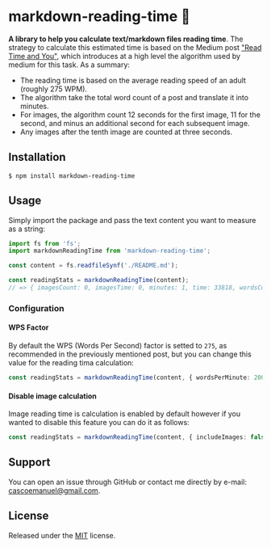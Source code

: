 # markdown-reading-time 🧮 

**A library to help you calculate text/markdown files reading time**. The strategy to calculate this estimated time is based on the Medium post ["Read Time and You"](https://blog.medium.com/read-time-and-you-bc2048ab620c), which introduces at a high level the algorithm used by medium for this task. As a summary:

- The reading time is based on the average reading speed of an adult (roughly 275 WPM).
- The algorithm take the total word count of a post and translate it into minutes.
- For images, the algorithm count 12 seconds for the first image, 11 for the second, and minus an additional second for each subsequent image.
- Any images after the tenth image are counted at three seconds.

## Installation

```
$ npm install markdown-reading-time
```

## Usage

Simply import the package and pass the text content you want to measure as a string:

```typescript
import fs from 'fs';
import markdownReadingTime from 'markdown-reading-time';

const content = fs.readfileSynf('./README.md');

const readingStats = markdownReadingTime(content);
// => { imagesCount: 0, imagesTime: 0, minutes: 1, time: 33818, wordsCount: 155 }
```

### Configuration

#### WPS Factor

By default the WPS (Words Per Second) factor is setted to `275`, as recommended in the previously mentioned post, but you can change this value for the reading tima calculation:

```typescript
const readingStats = markdownReadingTime(content, { wordsPerMinute: 200 });
```

#### Disable image calculation

Image reading time is calculation is enabled by default however if you wanted to disable this feature you can do it as follows:

```typescript
const readingStats = markdownReadingTime(content, { includeImages: false });
```

## Support

You can open an issue through GitHub or contact me directly by e-mail: cascoemanuel@gmail.com.

## License
Released under the [MIT](./LICENSE) license.
